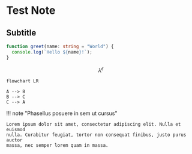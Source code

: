 # Test Note

## Subtitle

```ts
function greet(name: string = "World") {
  console.log(`Hello ${name}!`);
}
```

$$
\lambda^{\epsilon}
$$

```diagram
flowchart LR

A --> B
B --> C
C --> A
```

!!! note "Phasellus posuere in sem ut cursus"

    Lorem ipsum dolor sit amet, consectetur adipiscing elit. Nulla et euismod
    nulla. Curabitur feugiat, tortor non consequat finibus, justo purus auctor
    massa, nec semper lorem quam in massa.
